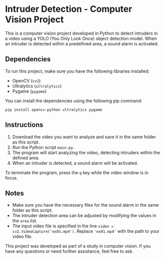 # Intruder Detection - Computer Vision Project

This is a computer vision project developed in Python to detect intruders in a video using a YOLO (You Only Look Once) object detection model. When an intruder is detected within a predefined area, a sound alarm is activated.

## Dependencies

To run this project, make sure you have the following libraries installed:

- OpenCV (`cv2`)
- Ultralytics (`ultralytics`)
- Pygame (`pygame`)

You can install the dependencies using the following pip command:

```
pip install opencv-python ultralytics pygame
```

## Instructions

1. Download the video you want to analyze and save it in the same folder as this script.
2. Run the Python script `main.py`.
3. The program will start analyzing the video, detecting intruders within the defined area.
4. When an intruder is detected, a sound alarm will be activated.

To terminate the program, press the `q` key while the video window is in focus.

## Notes

- Make sure you have the necessary files for the sound alarm in the same folder as this script.
- The intruder detection area can be adjusted by modifying the values in the `area` list.
- The input video file is specified in the line `video = cv2.VideoCapture('ex01.mp4')`. Replace `'ex01.mp4'` with the path to your video file.

This project was developed as part of a study in computer vision. If you have any questions or need further assistance, feel free to ask.
